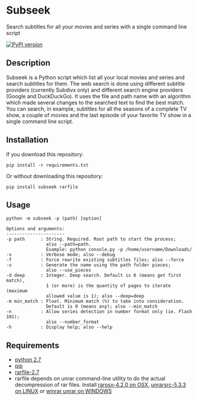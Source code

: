 # Subseek
Search subtitles for all your movies and series with a single command line script

[![PyPI version](https://badge.fury.io/py/subseek.svg)](http://badge.fury.io/py/subseek)

## Description
Subseek is a Python script which list all your local movies and series and search 
subtitles for them. The web search is done using different subtitle providers 
(currently Subdivx only) and different search engine providers (Google and DuckDuckGo).
It uses the file and path name with an algorithm which made several changes to the searched 
text to find the best match. You can search, in example, subtitles for all the seasons of 
a complete TV show, a couple of movies and the last episode of your favorite TV show in a 
single command line script.

## Installation

If you download this repository:
```
pip install -r requirements.txt
```
Or without downloading this repository:
```
pip install subseek rarfile
```

## Usage
```
python -m subseek -p (path) [option]

Options and arguments:
----------------------
-p path      : String. Required. Root path to start the process; 
               also --path=path. 
               Example: python console.py -p /home/username/Downloads/
-v           : Verbose mode; also --debug
-f           : Force rewrite existing subtitles files; also --force
-u           : Generate the name using the path folder pieces; 
               also --use_pieces
-d deep      : Integer. Deep search. Default is 0 (means get first match), 
               1 (or more) is the quantity of pages to iterate (maximum 
               allowed value is 1); also --deep=deep
-m min_match : Float. Minimum match (%) to take into consideration. 
               Default is 0 (means any); also --min_match
-n           : Allow series detection in number format only (ie. Flash 101);
               also --number_format
-h           : Display help; also --help
```

## Requirements

- [python 2.7](https://wiki.python.org/moin/BeginnersGuide/Download)
- [pip](https://pip.pypa.io/en/latest/installing/)
- [rarfile-2.7](https://pypi.python.org/pypi/rarfile/)
- rarfile depends on unrar command-line utility to do the actual decompression of rar files. Install [rarosx-4.2.0 on OSX](http://www.rarlab.com/rar/rarosx-4.2.0.tar.gz), [unrarsrc-5.3.3 on LINUX](http://www.rarlab.com/rar/unrarsrc-5.3.3.tar.gz) or [winrar unrar on WINDOWS](https://www.winrar.es/descargas/unrar)

